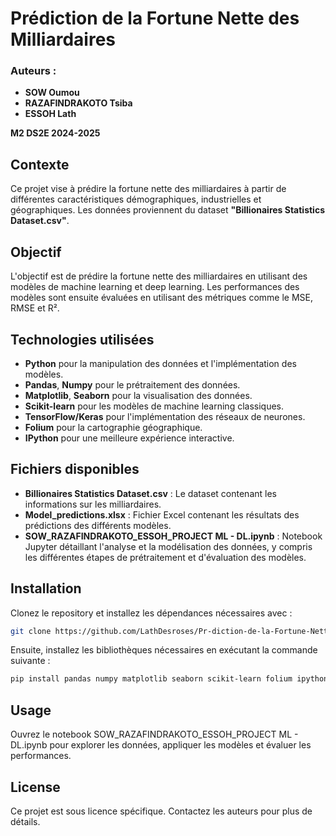 # Prédiction de la Fortune Nette des Milliardaires

### Auteurs : 

- **SOW Oumou**
- **RAZAFINDRAKOTO Tsiba**
- **ESSOH Lath**

**M2 DS2E 2024-2025**

## Contexte

Ce projet vise à prédire la fortune nette des milliardaires à partir de différentes caractéristiques démographiques, industrielles et géographiques. Les données proviennent du dataset **"Billionaires Statistics Dataset.csv"**.

## Objectif

L'objectif est de prédire la fortune nette des milliardaires en utilisant des modèles de machine learning et deep learning. Les performances des modèles sont ensuite évaluées en utilisant des métriques comme le MSE, RMSE et R².

## Technologies utilisées

- **Python** pour la manipulation des données et l'implémentation des modèles.
- **Pandas**, **Numpy** pour le prétraitement des données.
- **Matplotlib**, **Seaborn** pour la visualisation des données.
- **Scikit-learn** pour les modèles de machine learning classiques.
- **TensorFlow/Keras** pour l'implémentation des réseaux de neurones.
- **Folium** pour la cartographie géographique.
- **IPython** pour une meilleure expérience interactive.

## Fichiers disponibles

- **Billionaires Statistics Dataset.csv** : Le dataset contenant les informations sur les milliardaires.
- **Model_predictions.xlsx** : Fichier Excel contenant les résultats des prédictions des différents modèles.
- **SOW_RAZAFINDRAKOTO_ESSOH_PROJECT ML - DL.ipynb** : Notebook Jupyter détaillant l'analyse et la modélisation des données, y compris les différentes étapes de prétraitement et d'évaluation des modèles.

## Installation

Clonez le repository et installez les dépendances nécessaires avec :

```bash
git clone https://github.com/LathDesroses/Pr-diction-de-la-Fortune-Nette-des-Milliardaires.git
```

Ensuite, installez les bibliothèques nécessaires en exécutant la commande suivante :
```bash
pip install pandas numpy matplotlib seaborn scikit-learn folium ipython tensorflow
```

## Usage
Ouvrez le notebook SOW_RAZAFINDRAKOTO_ESSOH_PROJECT ML - DL.ipynb pour explorer les données, appliquer les modèles et évaluer les performances.


## License

Ce projet est sous licence spécifique. Contactez les auteurs pour plus de détails.
